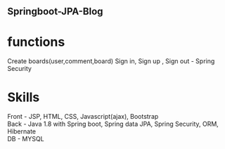 ## Springboot-JPA-Blog

# functions
Create boards(user,comment,board)
Sign in, Sign up , Sign out - Spring Security

# Skills
Front - JSP, HTML, CSS, Javascript(ajax), Bootstrap <br>
Back - Java 1.8 with Spring boot, Spring data JPA, Spring Security, ORM, Hibernate <br>
DB - MYSQL
